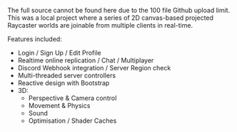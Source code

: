 The full source cannot be found here due to the 100 file Github upload limit.
This was a local project where a series of 2D canvas-based projected Raycaster worlds are joinable from multiple clients in real-time.

Features included:
- Login / Sign Up / Edit Profile
- Realtime online replication / Chat / Multiplayer
- Discord Webhook integration / Server Region check
- Multi-threaded server controllers
- Reactive design with Bootstrap
- 3D:
  -  Perspective & Camera control
  -  Movement & Physics
  -  Sound
  -  Optimisation / Shader Caches
